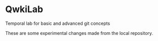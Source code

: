 # QwkiLab
Temporal lab for basic and advanced git concepts

These are some experimental changes made from the local repository.
